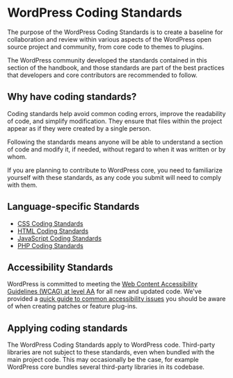 # WordPress Coding Standards

The purpose of the WordPress Coding Standards is to create a baseline for collaboration and review within various aspects of the WordPress open source project and community, from core code to themes to plugins.

The WordPress community developed the standards contained in this section of the handbook, and those standards are part of the best practices that developers and core contributors are recommended to follow.
<h2>Why have coding standards?</h2>
Coding standards help avoid common coding errors, improve the readability of code, and simplify modification. They ensure that files within the project appear as if they were created by a single person.

Following the standards means anyone will be able to understand a section of code and modify it, if needed, without regard to when it was written or by whom.

If you are planning to contribute to WordPress core, you need to familiarize yourself with these standards, as any code you submit will need to comply with them.

<h2>Language-specific Standards</h2>
<ul>
		<li><a href="https://developer.wordpress.org/coding-standards/wordpress-coding-standards/css/">CSS Coding Standards</a></li>
		<li><a href="https://developer.wordpress.org/coding-standards/wordpress-coding-standards/html/">HTML Coding Standards</a></li>
		<li><a href="https://developer.wordpress.org/coding-standards/wordpress-coding-standards/javascript/">JavaScript Coding Standards</a></li>
		<li><a href="https://developer.wordpress.org/coding-standards/wordpress-coding-standards/php/">PHP Coding Standards</a></li>
</ul>

<h2>Accessibility Standards</h2>

WordPress is committed to meeting the <a href="https://www.w3.org/TR/WCAG20/">Web Content Accessibility Guidelines (WCAG) at level AA</a> for all new and updated code. We've provided a <a href="https://developer.wordpress.org/coding-standards/wordpress-coding-standards/accessibility/">quick guide to common accessibility issues</a> you should be aware of when creating patches or feature plug-ins. 

<h2>Applying coding standards</h2>

The WordPress Coding Standards apply to WordPress code. Third-party libraries are not subject to these standards, even when bundled with the main project code. This may occasionally be the case, for example WordPress core bundles several third-party libraries in its codebase.
